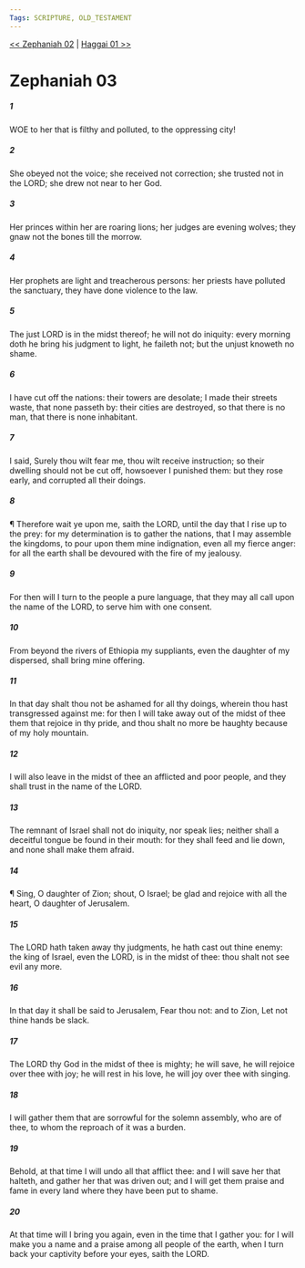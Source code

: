 ```yaml
---
Tags: SCRIPTURE, OLD_TESTAMENT
---
```


[<< Zephaniah 02](OLD_TESTAMENT/36_Zephaniah/Zephaniah_02.md) | [Haggai 01 >>](OLD_TESTAMENT/37_Haggai/Haggai_01.md)

# Zephaniah 03

##### 1
 WOE to her that is filthy and polluted, to the oppressing city!
##### 2
 She obeyed not the voice; she received not correction; she trusted not in the LORD; she drew not near to her God.
##### 3
 Her princes within her are roaring lions; her judges are evening wolves; they gnaw not the bones till the morrow.
##### 4
 Her prophets are light and treacherous persons: her priests have polluted the sanctuary, they have done violence to the law.
##### 5
 The just LORD is in the midst thereof; he will not do iniquity: every morning doth he bring his judgment to light, he faileth not; but the unjust knoweth no shame.
##### 6
 I have cut off the nations: their towers are desolate; I made their streets waste, that none passeth by: their cities are destroyed, so that there is no man, that there is none inhabitant.
##### 7
 I said, Surely thou wilt fear me, thou wilt receive instruction; so their dwelling should not be cut off, howsoever I punished them: but they rose early, and corrupted all their doings.
##### 8
 ¶ Therefore wait ye upon me, saith the LORD, until the day that I rise up to the prey: for my determination is to gather the nations, that I may assemble the kingdoms, to pour upon them mine indignation, even all my fierce anger: for all the earth shall be devoured with the fire of my jealousy.
##### 9
 For then will I turn to the people a pure language, that they may all call upon the name of the LORD, to serve him with one consent.
##### 10
 From beyond the rivers of Ethiopia my suppliants, even the daughter of my dispersed, shall bring mine offering.
##### 11
 In that day shalt thou not be ashamed for all thy doings, wherein thou hast transgressed against me: for then I will take away out of the midst of thee them that rejoice in thy pride, and thou shalt no more be haughty because of my holy mountain.
##### 12
 I will also leave in the midst of thee an afflicted and poor people, and they shall trust in the name of the LORD.
##### 13
 The remnant of Israel shall not do iniquity, nor speak lies; neither shall a deceitful tongue be found in their mouth: for they shall feed and lie down, and none shall make them afraid.
##### 14
 ¶ Sing, O daughter of Zion; shout, O Israel; be glad and rejoice with all the heart, O daughter of Jerusalem.
##### 15
 The LORD hath taken away thy judgments, he hath cast out thine enemy: the king of Israel, even the LORD, is in the midst of thee: thou shalt not see evil any more.
##### 16
 In that day it shall be said to Jerusalem, Fear thou not: and to Zion, Let not thine hands be slack.
##### 17
 The LORD thy God in the midst of thee is mighty; he will save, he will rejoice over thee with joy; he will rest in his love, he will joy over thee with singing.
##### 18
 I will gather them that are sorrowful for the solemn assembly, who are of thee, to whom the reproach of it was a burden.
##### 19
 Behold, at that time I will undo all that afflict thee: and I will save her that halteth, and gather her that was driven out; and I will get them praise and fame in every land where they have been put to shame.
##### 20
 At that time will I bring you again, even in the time that I gather you: for I will make you a name and a praise among all people of the earth, when I turn back your captivity before your eyes, saith the LORD.
